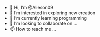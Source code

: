 - 👋 Hi, I’m @Alieson09
- 👀 I’m interested in exploring new creation
- 🌱 I’m currently learning programming
- 💞️ I’m looking to collaborate on ...
- 📫 How to reach me ...

<!---
Alieson09/Alieson09 is a ✨ special ✨ repository because its `README.md` (this file) appears on your GitHub profile.
You can click the Preview link to take a look at your changes.
--->
